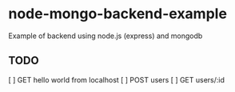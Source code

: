 # node-mongo-backend-example
Example of backend using node.js (express) and mongodb

## TODO
[ ] GET hello world from localhost
[ ] POST users
[ ] GET users/:id